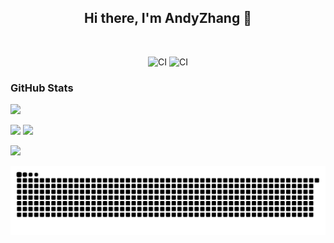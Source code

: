 <p align="center">
    <h2 align="center">Hi there, I'm AndyZhang 👋</h2>
</p>

</br>
<!-- https://helloandyzhang.github.io/docs-site/ -->
<p align="center">
    <img alt="CI" src="https://github.com/HelloAndyZhang/docs-site/workflows/CI/badge.svg" />
    <img alt="CI" src="https://img.shields.io/github/commit-activity/y/HelloAndyZhang/HelloAndyZhang" />
</p>


<h3 align="left">GitHub Stats</h3>
<p>
  <img  src="https://github-profile-summary-cards.vercel.app/api/cards/profile-details?username=HelloAndyZhang&theme=dracula" />
</p>
<p>
    <img width="360"  src="https://github-readme-stats.vercel.app/api/top-langs/?username=HelloAndyZhang&layout=compact&theme=dracula">
    <img  height="170" src="https://github-readme-stats.vercel.app/api?username=HelloAndyZhang&theme=dracula" />
</p>
<p>
    <img src="https://activity-graph.herokuapp.com/graph?username=HelloAndyZhang&theme=dracula">
</p>


![github-contribution-grid-snake](https://raw.githubusercontent.com/HelloAndyZhang/docs-site/main/image/github-contribution-grid-snake-dark.svg)
